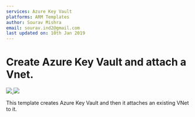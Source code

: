 ```yaml
---
services: Azure Key Vault
platforms: ARM Templates
author: Sourav Mishra
email: sourav.ind2@gmail.com
last updated on: 10th Jan 2019
---
```


# Create Azure Key Vault and attach a Vnet.

<a href="https://portal.azure.com/#create/Microsoft.Template/uri/https%3A%2F%2Fraw.githubusercontent.com%2Fsouravind2ms%2FARMTemplates%2Fmaster%2FKeyVaultVnetIntegration%2FKeyVaultVnetIntegration%2Fazuredeploy.json" target="_blank">
    <img src="http://azuredeploy.net/deploybutton.png"/>
</a>

<a href="http://armviz.io/#/?load=https%3A%2F%2Fraw.githubusercontent.com%2Fsouravind2ms%2FARMTemplates%2Ftree%2Fmaster%2FKeyVaultVnetIntegration%2FKeyVaultVnetIntegration%2Fazuredeploy.json" target="_blank">
    <img src="http://armviz.io/visualizebutton.png"/>
</a>

This template creates Azure Key Vault and then it attaches an existing VNet to it.
